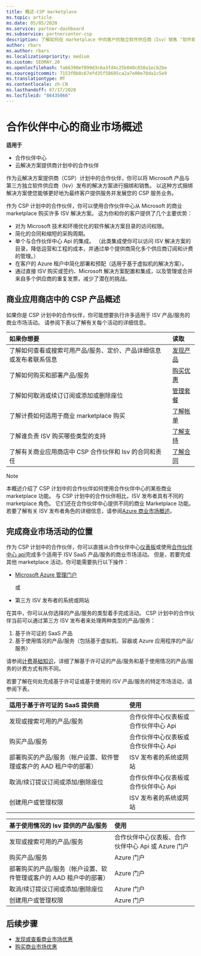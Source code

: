 ```yaml
---
title: 概述-CSP marketplace
ms.topic: article
ms.date: 05/05/2020
ms.service: partner-dashboard
ms.subservice: partnercenter-csp
description: 了解如何在 marketplace 中向客户的独立软件供应商（Isv）销售 "软件即服务" （SaaS）产品/服务。
author: rbars
ms.author: rbars
ms.localizationpriority: medium
ms.custom: SEOMAY.20
ms.openlocfilehash: fa66390ef899d3c6a3fd4c25b040c858a1ecb2be
ms.sourcegitcommit: 7153f0b8c67efd35f58695ca2a7e00e70da1c5e9
ms.translationtype: MT
ms.contentlocale: zh-CN
ms.lasthandoff: 07/17/2020
ms.locfileid: "86435066"
---
```

# <a name="overview-of-the-commercial-marketplace-in-partner-center"></a>合作伙伴中心的商业市场概述

**适用于**

- 合作伙伴中心
- 云解决方案提供商计划中的合作伙伴

作为云解决方案提供商（CSP）计划中的合作伙伴，你可以将 Microsoft 产品与第三方独立软件供应商（Isv）发布的解决方案进行捆绑和销售。 以这种方式捆绑解决方案使您能够更好地为最终客户提供服务并发展您的 CSP 服务业务。

作为 CSP 计划中的合作伙伴，你可以使用合作伙伴中心从 Microsoft 的商业 marketplace 购买许多 ISV 解决方案。 这为你和你的客户提供了几个主要优势：

- 对为 Microsoft 技术和环境优化的软件解决方案目录的访问权限。
- 简化的合同和缩短的采购周期。
- 单个与合作伙伴中心 Api 的集成。 （此类集成使你可以访问 ISV 解决方案的目录，降低运营和工程的成本，并通过单个提供商简化多个供应商订阅和计费的管理。）
- 在客户的 Azure 租户中简化部署和预配（适用于基于虚拟机的解决方案）。
- 通过直接 ISV 购买或签约、Microsoft 解决方案配置和集成，以及管理或合并来自多个供应商的重复发票，减少了潜在的挑战。

## <a name="overview-of-csp-offers-in-the-commercial-marketplace"></a>商业应用商店中的 CSP 产品概述

如果你是 CSP 计划中的合作伙伴，你可能想要执行许多适用于 ISV 产品/服务的商业市场活动。 请参阅下表以了解有关每个活动的详细信息。

|**如果你想要**  |**读取**   |
|:------------------------------------|:------------------|
|了解如何查看或搜索可用产品/服务、定价、产品详细信息或发布者联系信息 | [发现产品](csp-commercial-marketplace-discover.md) | 
|了解如何购买和部署产品/服务   | [购买优惠](csp-commercial-marketplace-purchase.md)   | 
|了解如何取消或续订订阅或添加或删除座位  | [管理套餐](csp-commercial-marketplace-manage.md) |
|了解计费如何适用于商业 marketplace 购买 | [了解帐单](csp-commercial-marketplace-billing.md) |
|了解谁负责 ISV 购买哪些类型的支持 | [了解支持](csp-commercial-marketplace-support.md) |
|了解有关商业应用商店中 CSP 合作伙伴和 Isv 的合同和责任 | [了解合同](csp-commercial-marketplace-contracting.md) |

> [!NOTE]
> 本概述介绍了 CSP 计划中的合作伙伴如何使用合作伙伴中心的某些商业 marketplace 功能。 与 CSP 计划中的合作伙伴相比，ISV 发布者具有不同的 marketplace 角色。 它们还在合作伙伴中心提供不同的商业 Marketplace 功能。 若要了解有关 ISV 发布者角色的详细信息，请参阅[Azure 商业市场概述](https://docs.microsoft.com/azure/marketplace/partner-center-portal/commercial-marketplace-overview)。

## <a name="where-to-complete-commercial-marketplace-activities"></a>完成商业市场活动的位置

作为 CSP 计划中的合作伙伴，你可以直接从合作伙伴中心[仪表板](https://partner.microsoft.com/dashboard)或使用[合作伙伴中心 api](https://docs.microsoft.com/partner-center/develop/)完成多个适用于 ISV SaaS 产品/服务的商业市场活动。 但是，若要完成其他 marketplace 活动，你可能需要执行以下操作：

- [Microsoft Azure 管理门户](https://portal.azure.com/)

    或

- 第三方 ISV 发布者的系统或网站

在其中，你可以从你选择的产品/服务的类型着手完成活动。 CSP 计划中的合作伙伴当前可以通过第三方 ISV 发布者来处理两种类型的产品/服务：

1. 基于许可证的 SaaS 产品  
2. 基于使用情况的产品/服务（包括基于虚拟机、容器或 Azure 应用程序的产品/服务）

请参阅[计费基础知识](billing-basics.md)，详细了解基于许可证的产品/服务和基于使用情况的产品/服务的计费方式有所不同。  

若要了解在何处完成基于许可证或基于使用的 ISV 产品/服务的特定市场活动，请参阅下表。

|**适用于基于许可证的 SaaS 提供商**  |**使用**  |
|:------------------------------------|:------------------|
|发现或搜索可用的产品/服务  | 合作伙伴中心仪表板或合作伙伴中心 Api  |
|购买产品/服务  | 合作伙伴中心仪表板或合作伙伴中心 Api  |
|部署购买的产品/服务（帐户设置、软件管理或客户的 AAD 租户中的部署）  | ISV 发布者的系统或网站  |
|取消/续订提议订阅或添加/删除座位 | 合作伙伴中心仪表板或合作伙伴中心 Api  |
|创建用户或管理权限  | ISV 发布者的系统或网站  |

|**基于使用情况的 Isv 提供的产品/服务**  |**使用**  |
|:------------------------------------|:------------------|
|发现或搜索可用的产品/服务  | 合作伙伴中心仪表板、合作伙伴中心 Api 或 Azure 门户  |
|购买产品/服务  | Azure 门户  |
|部署购买的产品/服务（帐户设置、软件管理或客户的 AAD 租户中的部署）  | Azure 门户  |
|取消/续订提议订阅或添加/删除座位 | Azure 门户  |
|创建用户或管理权限  | Azure 门户  |

## <a name="next-steps"></a>后续步骤

- [发现或查看商业市场优惠](csp-commercial-marketplace-discover.md)
- [购买商业市场优惠](csp-commercial-marketplace-purchase.md)